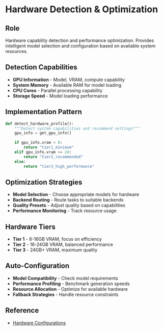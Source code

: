 # Hardware Detection & Optimization

## Role
Hardware capability detection and performance optimization. Provides intelligent model selection and configuration based on available system resources.

## Detection Capabilities
- **GPU Information** - Model, VRAM, compute capability
- **System Memory** - Available RAM for model loading
- **CPU Cores** - Parallel processing capability
- **Storage Speed** - Model loading performance

## Implementation Pattern
```python
def detect_hardware_profile():
    """Detect system capabilities and recommend settings"""
    gpu_info = get_gpu_info()
    
    if gpu_info.vram < 8:
        return "tier1_minimum"
    elif gpu_info.vram >= 24:
        return "tier2_recommended" 
    else:
        return "tier3_high_performance"
```

## Optimization Strategies
- **Model Selection** - Choose appropriate models for hardware
- **Backend Routing** - Route tasks to suitable backends
- **Quality Presets** - Adjust quality based on capabilities
- **Performance Monitoring** - Track resource usage

## Hardware Tiers
- **Tier 1** - 8-16GB VRAM, focus on efficiency
- **Tier 2** - 16-24GB VRAM, balanced performance
- **Tier 3** - 24GB+ VRAM, maximum quality

## Auto-Configuration
- **Model Compatibility** - Check model requirements
- **Performance Profiling** - Benchmark generation speeds
- **Resource Allocation** - Optimize for available hardware
- **Fallback Strategies** - Handle resource constraints

## Reference
- [Hardware Configurations](/../CLAUDE.md#hardware-provisioning)